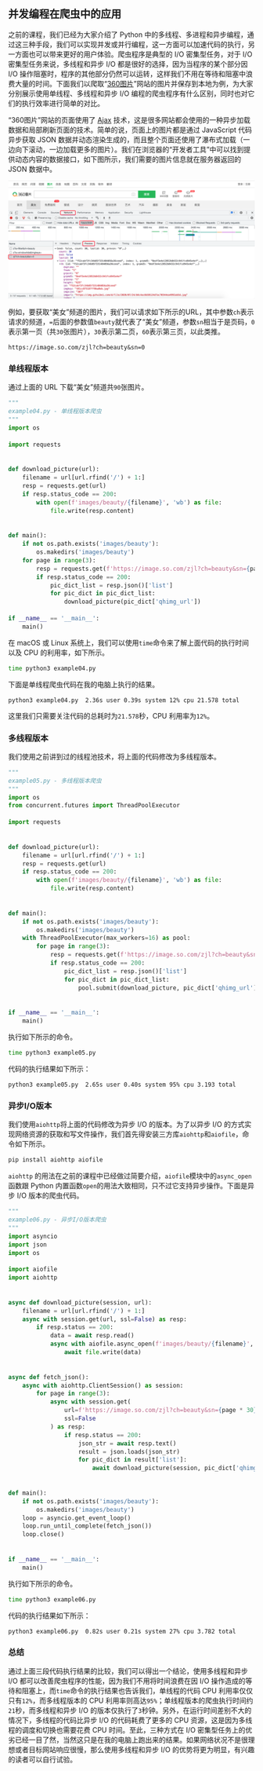 ## 并发编程在爬虫中的应用

之前的课程，我们已经为大家介绍了 Python 中的多线程、多进程和异步编程，通过这三种手段，我们可以实现并发或并行编程，这一方面可以加速代码的执行，另一方面也可以带来更好的用户体验。爬虫程序是典型的 I/O 密集型任务，对于 I/O 密集型任务来说，多线程和异步 I/O 都是很好的选择，因为当程序的某个部分因 I/O 操作阻塞时，程序的其他部分仍然可以运转，这样我们不用在等待和阻塞中浪费大量的时间。下面我们以爬取“[360图片](https://image.so.com/)”网站的图片并保存到本地为例，为大家分别展示使用单线程、多线程和异步 I/O 编程的爬虫程序有什么区别，同时也对它们的执行效率进行简单的对比。

“360图片”网站的页面使用了 [Ajax](https://developer.mozilla.org/zh-CN/docs/Web/Guide/AJAX) 技术，这是很多网站都会使用的一种异步加载数据和局部刷新页面的技术。简单的说，页面上的图片都是通过 JavaScript 代码异步获取 JSON 数据并动态渲染生成的，而且整个页面还使用了瀑布式加载（一边向下滚动，一边加载更多的图片）。我们在浏览器的“开发者工具”中可以找到提供动态内容的数据接口，如下图所示，我们需要的图片信息就在服务器返回的 JSON 数据中。

<img src="../res/20211205221352.png" style="zoom:50%;">

例如，要获取“美女”频道的图片，我们可以请求如下所示的URL，其中参数`ch`表示请求的频道，`=`后面的参数值`beauty`就代表了“美女”频道，参数`sn`相当于是页码，`0`表示第一页（共`30`张图片），`30`表示第二页，`60`表示第三页，以此类推。

```
https://image.so.com/zjl?ch=beauty&sn=0
```

### 单线程版本

通过上面的 URL 下载“美女”频道共`90`张图片。

```Python
"""
example04.py - 单线程版本爬虫
"""
import os

import requests


def download_picture(url):
    filename = url[url.rfind('/') + 1:]
    resp = requests.get(url)
    if resp.status_code == 200:
        with open(f'images/beauty/{filename}', 'wb') as file:
            file.write(resp.content)


def main():
    if not os.path.exists('images/beauty'):
        os.makedirs('images/beauty')
    for page in range(3):
        resp = requests.get(f'https://image.so.com/zjl?ch=beauty&sn={page * 30}')
        if resp.status_code == 200:
            pic_dict_list = resp.json()['list']
            for pic_dict in pic_dict_list:
                download_picture(pic_dict['qhimg_url'])

if __name__ == '__main__':
    main()
```

在 macOS 或 Linux 系统上，我们可以使用`time`命令来了解上面代码的执行时间以及 CPU 的利用率，如下所示。

```Bash
time python3 example04.py 
```

下面是单线程爬虫代码在我的电脑上执行的结果。

```
python3 example04.py  2.36s user 0.39s system 12% cpu 21.578 total
```

这里我们只需要关注代码的总耗时为`21.578`秒，CPU 利用率为`12%`。

### 多线程版本

我们使用之前讲到过的线程池技术，将上面的代码修改为多线程版本。

```Python
"""
example05.py - 多线程版本爬虫
"""
import os
from concurrent.futures import ThreadPoolExecutor

import requests


def download_picture(url):
    filename = url[url.rfind('/') + 1:]
    resp = requests.get(url)
    if resp.status_code == 200:
        with open(f'images/beauty/{filename}', 'wb') as file:
            file.write(resp.content)


def main():
    if not os.path.exists('images/beauty'):
        os.makedirs('images/beauty')
    with ThreadPoolExecutor(max_workers=16) as pool:
        for page in range(3):
            resp = requests.get(f'https://image.so.com/zjl?ch=beauty&sn={page * 30}')
            if resp.status_code == 200:
                pic_dict_list = resp.json()['list']
                for pic_dict in pic_dict_list:
                    pool.submit(download_picture, pic_dict['qhimg_url'])


if __name__ == '__main__':
    main()
```

执行如下所示的命令。

```Bash
time python3 example05.py
```

代码的执行结果如下所示：

```
python3 example05.py  2.65s user 0.40s system 95% cpu 3.193 total
```

### 异步I/O版本

我们使用`aiohttp`将上面的代码修改为异步 I/O 的版本。为了以异步 I/O 的方式实现网络资源的获取和写文件操作，我们首先得安装三方库`aiohttp`和`aiofile`，命令如下所示。

```Bash
pip install aiohttp aiofile
```

`aiohttp` 的用法在之前的课程中已经做过简要介绍，`aiofile`模块中的`async_open`函数跟 Python 内置函数`open`的用法大致相同，只不过它支持异步操作。下面是异步 I/O 版本的爬虫代码。

```Python
"""
example06.py - 异步I/O版本爬虫
"""
import asyncio
import json
import os

import aiofile
import aiohttp


async def download_picture(session, url):
    filename = url[url.rfind('/') + 1:]
    async with session.get(url, ssl=False) as resp:
        if resp.status == 200:
            data = await resp.read()
            async with aiofile.async_open(f'images/beauty/{filename}', 'wb') as file:
                await file.write(data)


async def fetch_json():
    async with aiohttp.ClientSession() as session:
        for page in range(3):
            async with session.get(
                url=f'https://image.so.com/zjl?ch=beauty&sn={page * 30}',
                ssl=False
            ) as resp:
                if resp.status == 200:
                    json_str = await resp.text()
                    result = json.loads(json_str)
                    for pic_dict in result['list']:
                        await download_picture(session, pic_dict['qhimg_url'])


def main():
    if not os.path.exists('images/beauty'):
        os.makedirs('images/beauty')
    loop = asyncio.get_event_loop()
    loop.run_until_complete(fetch_json())
    loop.close()


if __name__ == '__main__':
    main()
```

执行如下所示的命令。

```Bash
time python3 example06.py
```

代码的执行结果如下所示：

```
python3 example06.py  0.82s user 0.21s system 27% cpu 3.782 total
```

### 总结

通过上面三段代码执行结果的比较，我们可以得出一个结论，使用多线程和异步 I/O 都可以改善爬虫程序的性能，因为我们不用将时间浪费在因 I/O 操作造成的等待和阻塞上，而`time`命令的执行结果也告诉我们，单线程的代码 CPU 利用率仅仅只有`12%`，而多线程版本的 CPU 利用率则高达`95%`；单线程版本的爬虫执行时间约`21`秒，而多线程和异步 I/O 的版本仅执行了`3`秒钟。另外，在运行时间差别不大的情况下，多线程的代码比异步 I/O 的代码耗费了更多的 CPU 资源，这是因为多线程的调度和切换也需要花费 CPU 时间。至此，三种方式在 I/O 密集型任务上的优劣已经一目了然，当然这只是在我的电脑上跑出来的结果。如果网络状况不是很理想或者目标网站响应很慢，那么使用多线程和异步 I/O 的优势将更为明显，有兴趣的读者可以自行试验。

